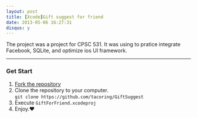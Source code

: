 ```yaml
---
layout: post
title: [Xcode]Gift suggest for friend
date: 2013-05-06 16:27:31
disqus: y
---
```


The project was a project for CPSC 531. It was using to pratice integrate Facebook, SQLite, and optimize ios UI framework.

---

### Get Start
1. [Fork the repository](https://github.com/tacoring/GiftSuggest)
2. Clone the repository to your computer.<br/> `git clone https://github.com/tacoring/GiftSuggest`
3. Execute `GiftForFriend.xcodeproj`
4. Enjoy.&hearts;

